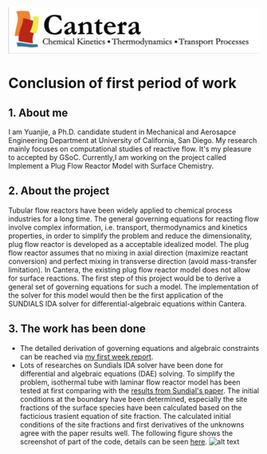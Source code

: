 ![alt text](https://github.com/yuj056/yuj056.github.io/blob/master/_posts/Screen%20Shot%202018-06-12%20at%2010.51.39%20AM.png)
# Conclusion of first period of work
## 1. About me 
I am Yuanjie, a Ph.D. candidate student in Mechanical and Aerosapce Engineering Department at University of California, San Diego. My research mainly focuses on computational studies of reactive flow. It's my pleasure to accepted by GSoC. Currently,I am working on the project called Implement a Plug Flow Reactor Model with Surface Chemistry. 
## 2. About the project
Tubular flow reactors have been widely applied to chemical process industries for a long time. The general governing equations for reacting flow involve complex information, i.e. transport, thermodynamics and kinetics properties, in order to simplify the problem and reduce the dimensionality,  plug flow reactor is developed as a acceptable idealized model. The plug flow reactor assumes that no mixing in axial direction (maximize reactant conversion) and perfect mixing in transverse direction (avoid mass-transfer limitation). In Cantera, the existing plug flow reactor model does not allow for surface reactions. The first step of this project would be to derive a general set of governing equations for such a model. The implementation of the solver for this model would then be the first application of the SUNDIALS IDA solver for differential-algebraic equations within Cantera.
## 3. The work has been done
* The detailed derivation of governing equations and algebraic constraints can be reached via [my first week report](https://github.com/yuj056/yuj056.github.io/blob/master/Week1/yuj056_github_io.pdf). 
* Lots of researches on Sundials IDA solver have been done for differential and algebraic equations (DAE) solving. To simplify the problem, isothermal tube with laminar flow reactor model has been tested at first comparing with the [results from Sundial's paper](https://github.com/yuj056/yuj056.github.io/blob/master/_posts/Sandia.pdf). The initial conditions at the boundary have been determined, especially the site fractions of the surface species have been calculated based on the facticious trasient equation of site fraction. The calculated initial conditions of the site fractions and first derivatives of the unknowns agree with the paper results well. The following figure shows the screenshot of part of the code, details can be seen [here](https://github.com/yuj056/yuj056.github.io/blob/master/model/Isothermal_1D_PFR_w_Surfchem.ipynb).
![alt text](https://github.com/yuj056/yuj056.github.io)

